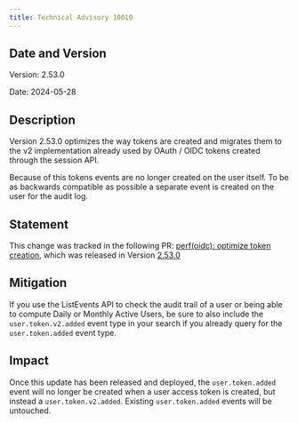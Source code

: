 ```yaml
---
title: Technical Advisory 10010
---
```


## Date and Version

Version: 2.53.0

Date: 2024-05-28

## Description

Version 2.53.0 optimizes the way tokens are created and migrates them to the v2 implementation already used by OAuth / OIDC tokens created through the session API.

Because of this tokens events are no longer created on the user itself. To be as backwards compatible as possible a separate event is created on the user for the audit log.

## Statement

This change was tracked in the following PR:
[perf(oidc): optimize token creation](https://github.com/zitadel/zitadel/pull/7822), which was released in Version [2.53.0](https://github.com/zitadel/zitadel/releases/tag/v2.53.0)

## Mitigation

If you use the ListEvents API to check the audit trail of a user or being able to compute Daily or Monthly Active Users, be sure to also include the `user.token.v2.added` event type in your search
if you already query for the `user.token.added` event type.

## Impact

Once this update has been released and deployed, the `user.token.added` event will no longer be created when a user access token is created, but instead a `user.token.v2.added`.
Existing `user.token.added` events will be untouched.
